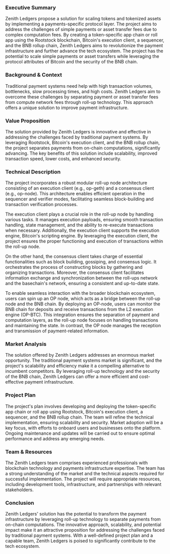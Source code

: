 ### Executive Summary

Zenith Ledgers propose a solution for scaling tokens and tokenized assets by implementing a payments-specific protocol layer. The project aims to address the challenges of simple payments or asset transfer fees due to complex computation fees. By creating a token-specific app chain or roll app using the Rootstock blockchain, Bitcoin's execution client, a sequencer, and the BNB rollup chain, Zenith Ledgers aims to revolutionize the payment infrastructure and further advance the tech ecosystem. The project has the potential to scale simple payments or asset transfers while leveraging the protocol attributes of Bitcoin and the security of the BNB chain.

### Background & Context

Traditional payment systems need help with high transaction volumes, bottlenecks, slow processing times, and high costs. Zenith Ledgers aim to overcome these challenges by separating payment or asset transfer fees from compute network fees through roll-up technology. This approach offers a unique solution to improve payment infrastructure.

### Value Proposition

The solution provided by Zenith Ledgers is innovative and effective in addressing the challenges faced by traditional payment systems. By leveraging Rootstock, Bitcoin's execution client, and the BNB rollup chain, the project separates payments from on-chain computations, significantly advancing. The key benefits of this solution include scalability, improved transaction speed, lower costs, and enhanced security.

### Technical Description

The project incorporates a robust modular roll-up node architecture consisting of an execution client (e.g., op-geth) and a consensus client (e.g., op-node). This architecture enables efficient operation in the sequencer and verifier modes, facilitating seamless block-building and transaction verification processes.

The execution client plays a crucial role in the roll-up node by handling various tasks. It manages execution payloads, ensuring smooth transaction handling, state management, and the ability to re-execute transactions when necessary. Additionally, the execution client supports the execution engine, Bitcoin's scripting engine. By leveraging the execution client, the project ensures the proper functioning and execution of transactions within the roll-up node.

On the other hand, the consensus client takes charge of essential functionalities such as block building, gossiping, and consensus logic. It orchestrates the process of constructing blocks by gathering and organizing transactions. Moreover, the consensus client facilitates information exchange and synchronization between the roll-ups network and the basechain's network, ensuring a consistent and up-to-date state.

To enable seamless interaction with the broader blockchain ecosystem, users can spin up an OP node, which acts as a bridge between the roll-up node and the BNB chain. By deploying an OP-node, users can monitor the BNB chain for deposits and receive transactions from the L2 execution engine (OP-BTC). This integration ensures the separation of payment and computation layers, as the roll-up node focuses on handling transactions and maintaining the state. In contrast, the OP node manages the reception and transmission of payment-related information.

### Market Analysis

The solution offered by Zenith Ledgers addresses an enormous market opportunity. The traditional payment systems market is significant, and the project's scalability and efficiency make it a compelling alternative to incumbent competitors. By leveraging roll-up technology and the security of the BNB chain, Zenith Ledgers can offer a more efficient and cost-effective payment infrastructure.

### Project Plan

The project's plan involves developing and deploying the token-specific app chain or roll app using Rootstock, Bitcoin's execution client, a sequencer, and the BNB rollup chain. The team will refine the technical implementation, ensuring scalability and security. Market adoption will be a key focus, with efforts to onboard users and businesses onto the platform. Ongoing maintenance and updates will be carried out to ensure optimal performance and address any emerging needs.

### Team & Resources

The Zenith Ledgers team comprises experienced professionals with blockchain technology and payments infrastructure expertise. The team has a strong understanding of the market and the technical aspects required for successful implementation. The project will require appropriate resources, including development tools, infrastructure, and partnerships with relevant stakeholders.

### Conclusion

Zenith Ledgers' solution has the potential to transform the payment infrastructure by leveraging roll-up technology to separate payments from on-chain computations. The innovative approach, scalability, and potential impact make it an attractive proposition for addressing the challenges faced by traditional payment systems. With a well-defined project plan and a capable team, Zenith Ledgers is poised to significantly contribute to the tech ecosystem.
